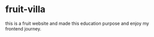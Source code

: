 # fruit-villa
this is a fruit website and made this education purpose and enjoy my frontend journey.
